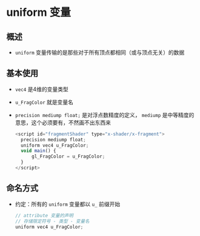 # uniform 变量

## 概述

+ `uniform` 变量传输的是那些对于所有顶点都相同（或与顶点无关）的数据

## 基本使用

+ `vec4` 是4维的变量类型
+ `u_FragColor` 就是变量名
+ `precision mediump float;` 是对浮点数精度的定义， `mediump` 是中等精度的意思，这个必须要有，不然画不出东西来

  ```js
  <script id="fragmentShader" type="x-shader/x-fragment">
    precision mediump float;
    uniform vec4 u_FragColor;
    void main() {
        gl_FragColor = u_FragColor;
    }
  </script>
  ```

## 命名方式

+ 约定：所有的 `uniform` 变量都以 `u_` 前缀开始

  ```js
  // attribute 变量的声明
  // 存储限定符号 - 类型 - 变量名
  uniform vec4 u_FragColor;
  ```

